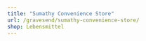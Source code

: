 ```yaml
---
title: "Sumathy Convenience Store"
url: /gravesend/sumathy-convenience-store/
shop: Lebensmittel
---
```

